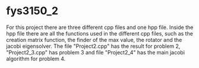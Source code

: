 # fys3150_2

For this project there are three different cpp files and one hpp file. Inside the hpp file there are all the functions used in the different cpp files, such as the creation matrix function, the finder of the max value, the rotator and the jacobi eigensolver. The file "Project2.cpp" has the result for problem 2, "Project2_3.cpp" has problem 3 and file "Project2_4" has the main jacobi algorithm for problem 4.
